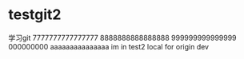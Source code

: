 # testgit2
学习git
7777777777777777
8888888888888888
999999999999999
000000000
aaaaaaaaaaaaaaa
im in test2 local for origin dev
